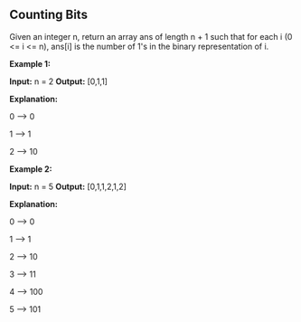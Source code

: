 ## Counting Bits

Given an integer n, return an array ans of length n + 1 such that for each i (0 <= i <= n), ans[i] is the number of 1's in the binary representation of i.

**Example 1:**

**Input:** n = 2 **Output:** [0,1,1]

**Explanation:**

0 --> 0

1 --> 1

2 --> 10


**Example 2:**

**Input:** n = 5 **Output:** [0,1,1,2,1,2]

**Explanation:**

0 --> 0

1 --> 1

2 --> 10

3 --> 11

4 --> 100

5 --> 101
